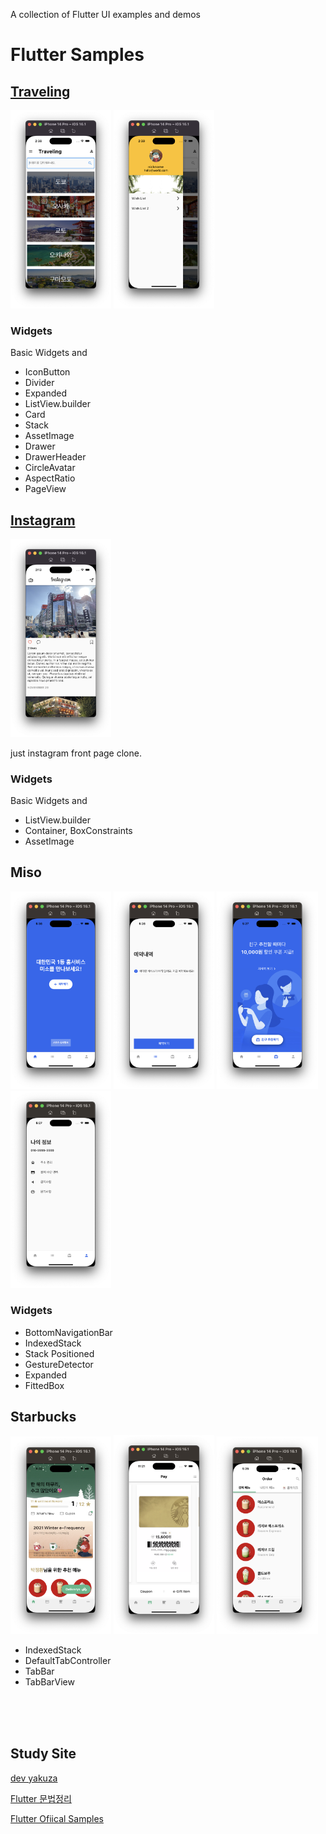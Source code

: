 A collection of Flutter UI examples and demos

# Flutter Samples


## [Traveling](https://github.com/keemeesuu/flutter-samples/tree/main/samples/food_recipe)


<p float="left">
    <img src="https://github.com/keemeesuu/flutter-samples/blob/main/images/food_recipe_01.png"  width="32%" />
    <img src="https://github.com/keemeesuu/flutter-samples/blob/main/images/food_recipe_02.png"  width="32%" />
</p>

### Widgets

Basic Widgets and

- IconButton
- Divider
- Expanded
- ListView.builder
- Card
- Stack
- AssetImage
- Drawer
- DrawerHeader
- CircleAvatar
- AspectRatio
- PageView

## [Instagram](https://github.com/keemeesuu/flutter-samples/tree/main/samples/instagram)


<p float="left">
    <img src="https://github.com/keemeesuu/flutter-samples/blob/main/images/instagram.png"  width="32%" />
</p>

just instagram front page clone.


### Widgets

Basic Widgets and

- ListView.builder
- Container, BoxConstraints
- AssetImage


## Miso
<p float="left">
    <img src="https://github.com/keemeesuu/flutter-samples/blob/main/images/miso_01_1.png"  width="32%" />
    <img src="https://github.com/keemeesuu/flutter-samples/blob/main/images/miso_02.png"  width="32%" />
    <img src="https://github.com/keemeesuu/flutter-samples/blob/main/images/miso_03.png"  width="32%" />
    <img src="https://github.com/keemeesuu/flutter-samples/blob/main/images/miso_04.png"  width="32%" />
</p>

### Widgets

- BottomNavigationBar
- IndexedStack
- Stack
    Positioned
- GestureDetector
- Expanded
- FittedBox


## Starbucks

<p float="left">
    <img src="https://github.com/keemeesuu/flutter-samples/blob/main/images/starbucks_01.png"  width="32%" />
    <img src="https://github.com/keemeesuu/flutter-samples/blob/main/images/starbucks_03.png"  width="32%" />
    <img src="https://github.com/keemeesuu/flutter-samples/blob/main/images/starbucks_04.png"  width="32%" />
</p>

- IndexedStack
- DefaultTabController
- TabBar
- TabBarView

<br>
<br>
<br>

## Study Site

[dev yakuza](https://dev-yakuza.posstree.com/ko/flutter/)

[Flutter 문법정리](https://velog.io/@dosilv/Flutter-Dart-%EB%AC%B8%EB%B2%95-%EC%A0%95%EB%A6%AC-type-operator-function-null-safety)

[Flutter Ofiical Samples](https://flutter.github.io/samples/#)

<!--
reference
https://github.com/diegoveloper/flutter-samples


https://github.com/annshsingh/FlutterWidgetGuide
나도 이렇게 플러터 위젯가이드를 만들자.


나중에 Flutter UI/UX Lab 만들기
위젯가이드 같은거
-->